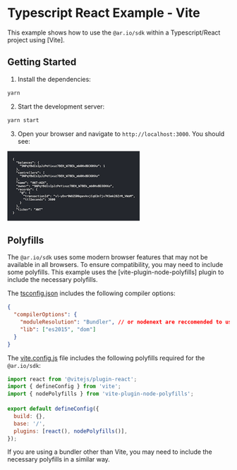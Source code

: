 # Typescript React Example - Vite

This example shows how to use the `@ar.io/sdk` within a Typescript/React project using [Vite].

## Getting Started

1. Install the dependencies:

```bash
yarn
```

2. Start the development server:

```bash
yarn start
```

3. Open your browser and navigate to `http://localhost:3000`. You should see:

![screenshot](./public/screenshot.png)

## Polyfills

The `@ar.io/sdk` uses some modern browser features that may not be available in all browsers. To ensure compatibility, you may need to include some polyfills. This example uses the [vite-plugin-node-polyfills] plugin to include the necessary polyfills.

The [tsconfig.json](./tsconfig.json) includes the following compiler options:

```json
{
  "compilerOptions": {
    "moduleResolution": "Bundler", // or nodenext are reccomended to use named exports (e.g. @ar.io/sdk/web)
    "lib": ["es2015", "dom"]
  }
}
```

The [vite.config.js](./vite.config.js) file includes the following polyfills required for the `@ar.io/sdk`:

```javascript
import react from '@vitejs/plugin-react';
import { defineConfig } from 'vite';
import { nodePolyfills } from 'vite-plugin-node-polyfills';

export default defineConfig({
  build: {},
  base: '/',
  plugins: [react(), nodePolyfills()],
});
```

If you are using a bundler other than Vite, you may need to include the necessary polyfills in a similar way.
